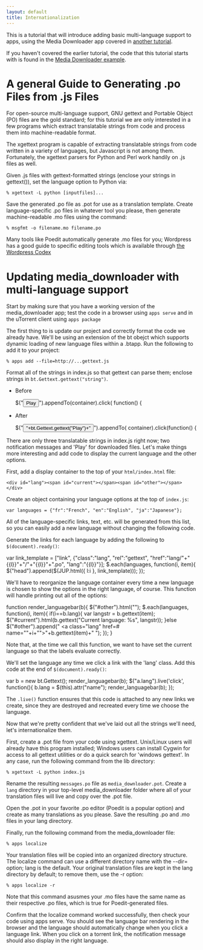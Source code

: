 ```yaml
---
layout: default
title: Internationalization
---
```


This is a tutorial that will introduce adding basic multi-language support to
apps, using the Media Downloader app covered in [another tutorial](media_downloader.html).

If you haven't covered the earlier tutorial, the code that this tutorial
starts with is found in the [Media Downloader example](media_downloader.html).

# A general Guide to Generating .po Files from .js Files

For open-source multi-language support, GNU gettext and Portable Object (PO)
files are the gold standard; for this tutorial we are only interested in a few
programs which extract translatable strings from code and process them into
machine-readable format.

The xgettext program is capable of extracting translatable strings from code
written in a variety of languages, but Javascript is not among
them. Fortunately, the xgettext parsers for Python and Perl work handily on .js
files as well.

Given .js files with gettext-formatted strings (enclose your strings in
gettext()), set the language option to Python via:

    % xgettext -L python [inputfiles]...

Save the generated .po file as .pot for use as a translation template.
Create language-specific .po files in whatever tool you please, then
generate machine-readable .mo files using the command:

    % msgfmt -o filename.mo filename.po

Many tools like Poedit automatically generate .mo files for you; Wordpress
has a good guide to specific editing tools which is available through
[the Wordpress Codex](http://codex.wordpress.org/Translating_WordPress)

# Updating media_downloader with multi-language support

Start by making sure that you have a working version of the media_downloader
app; test the code in a browser using `apps serve` and in the uTorrent
client using `apps package`

The first thing to is update our project and correctly format the code we
already have. We'll be using an extension of the bt obejct which supports 
dynamic loading of new language files within a .btapp. Run the following to 
add it to your project:

    % apps add --file=http://...gettext.js

Format all of the strings in index.js so that gettext can parse them; enclose
strings in `bt.Gettext.gettext("string")`.

- Before

    $("<button class='play'>Play</button>").appendTo(container).click(
        function() {

- After

    $("<button class='play'>"+bt.Gettext.gettext("Play")+"</button>").appendTo(
        container).click(function() {

There are only three translatable strings in index.js right now; two
notification messages and 'Play' for downloaded files. Let's make
things more interesting and add code to display the current
language and the other options.

First, add a display container to the top of your `html/index.html` file:

    <div id="lang"><span id="current"></span><span id="other"></span></div>

Create an object containing your language options at the top of `index.js`:

	var languages = {"fr":"French", "en":"English", "ja":"Japanese"};
	
All of the language-specific links, text, etc. will be generated from 
this list, so you can easily add a new language without changing the following 
code.

Generate the links for each language by adding the following to 
`$(document).ready()`:

  var link_template = ["link", {"class":"lang", "rel":"gettext", "href":"lang/"+"{{l}}"+"/"+"{{l}}"+".po", "lang":"{{l}}"}];
  $.each(languages, function(i, item){
	$("head").append($(JUP.html({ l:i }, link_template)));
  });

We'll have to reorganize the language container every time a new language is
chosen to show the options in the right language, of course. This function 
will handle printing out all of the options:

function render_languagebar(b){
	$("#other").html("");
	$.each(languages, function(i, item){
		if(i==b.lang){
			var langstr = b.gettext(item);
			$("#current").html(b.gettext("Current language: %s", langstr));
		}else $("#other").append(" <a class=\"lang\" href=# name=\""+i+"\">"+b.gettext(item)+"</a> ");
	});
}

Note that, at the time we call this function, we want to have set the current
language so that the labels evaluate correctly.

We'll set the language any time we click a link with the 'lang' class. Add
this code at the end of `$(document).ready()`:

  var b = new bt.Gettext();
  render_languagebar(b);
  $("a.lang").live('click', function(){
	  b.lang = $(this).attr("name");
	  render_languagebar(b);
  });

The `.live()` function ensures that this code is attached to any new links we
create, since they are destroyed and recreated every time we choose the
language.

Now that we're pretty confident that we've laid out all the strings we'll
need, let's internationalize them. 

First, create a .pot file from your code using xgettext. Unix/Linux users will
already have this program installed; Windows users can install Cygwin for
access to all gettext utilities or do a quick search for 'windows gettext'.
In any case, run the following command from the lib directory:

    % xgettext -L python index.js

Rename the resulting `messages.po` file as `media_downloader.pot`. Create a
`lang` directory in your top-level media_downloader folder where all of your
translation files will live and copy over the .pot file.

Open the .pot in your favorite .po editor (Poedit is a popular option) and
create as many translations as you please. Save the resulting .po and .mo
files in your lang directory.

Finally, run the following command from the media_downloader file:

    % apps localize

Your translation files will be copied into an organized directory structure. 
The localize command can use a different directory name with the --dir= 
option; lang is the default. Your original translation files are kept in the lang 
directory by default; to remove them, use the -r option:

    % apps localize -r
	
Note that this command asusmes your .mo files have the same name as their
respective .po files, which is true for Poedit-generated files.

Confirm that the localize command worked successfully, then check your
code using apps serve. You should see the language bar rendering in the
browser and the language should automatically change when you click a language
link. When you click on a torrent link, the notification message should also
display in the right language.
